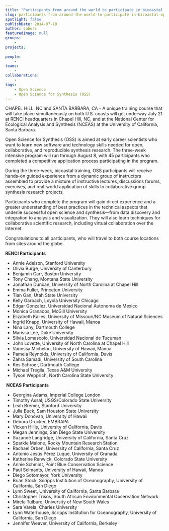 ```yaml
---
title: "Participants from around the world to participate in bicoastal Open Science for Synthesis course"
slug: participants-from-around-the-world-to-participate-in-bicoastal-open-science-for-synthesis-course
spotlight: false
publishDate: 2014-07-10
author: subers
featuredImage: null
groups:
    - 
projects:
    - 
people:
    - 
teams: 
    - 
collaborations:
    - 
tags:
    - Open Science
    - Open Science for Synthesis (OSS)
---
```

CHAPEL HILL, NC and SANTA BARBARA, CA - A unique training course that will take place simultaneously on both U.S. coasts will get underway July 21 at RENCI headquarters in Chapel Hill, NC, and at the National Center for Ecological Analysis and Synthesis (NCEAS) at the University of California, Santa Barbara.

Open Science for Synthesis (OSS) is aimed at early career scientists who want to learn new software and technology skills needed for open, collaborative, and reproducible synthesis research. The three-week intensive program will run through August 8, with 45 participants who completed a competitive application process participating in the program.

<!--more-->

During the three-week, bicoastal training, OSS participants will receive hands-on guided experience from a dynamic group of instructors assembled to provide a mixture of instructive lectures, discussions forums, exercises, and real-world application of skills to collaborative group synthesis research projects.

Participants who complete the program will gain direct experience and a greater understanding of best practices in the technical aspects that underlie successful open science and synthesis—from data discovery and integration to analysis and visualization. They will also learn techniques for collaborative scientific research, including virtual collaboration over the Internet.

Congratulations to all participants, who will travel to both course locations from sites around the globe.

<strong>RENCI Participants</strong>
<ul>
	<li>Annie Adelson, Stanford University</li>
	<li>Olivia Burge, University of Canterbury</li>
	<li>Benjamin Carr, Boston University</li>
	<li>Tony Chang, Montana State University</li>
	<li>Jonathan Duncan, University of North Carolina at Chapel Hill</li>
	<li>Emma Fuller, Princeton University</li>
	<li>Tian Gan, Utah State University</li>
	<li>Kelly Garbach, Loyola University Chicago</li>
	<li>Edgar Gonzalez, Universidad Nacional Autonoma de Mexico</li>
	<li>Monica Granados, McGill University</li>
	<li>Elizabeth Kalies, University of Missouri/NC Museum of Natural Sciences</li>
	<li>Ingrid Knapp, University of Hawaii, Manoa</li>
	<li>Nina Lany, Dartmouth College</li>
	<li>Marissa Lee, Duke University</li>
	<li>Silvia Lomascolo, Universidad Nacional de Tucuman</li>
	<li>John Lovette, University of North Carolina at Chapel Hill</li>
	<li>Vanessa Michelou, University of Hawaii, Manoa</li>
	<li>Pamela Reynolds, University of California, Davis</li>
	<li>Zahra Samadi, University of South Carolina</li>
	<li>Kes Schroer, Dartmouth College</li>
	<li>Michael Treglia, Texas A&amp;M University</li>
	<li>Tyson Wepprich, North Carolina State University</li>
</ul>
<strong> </strong><strong>NCEAS Participants</strong>
<ul>
	<li>Georgina Adams, Imperial College London</li>
	<li>Timothy Assal, USGS/Colorado State University</li>
	<li>Leah Bremer, Stanford University</li>
	<li>Julia Buck, Sam Houston State University</li>
	<li>Mary Donovan, University of Hawaii</li>
	<li>Debora Drucker, EMBRAPA</li>
	<li>Vicken Hillis, University of California, Davis</li>
	<li>Megan Jennings, San Diego State University</li>
	<li>Suzanne Langridge, University of California, Santa Cruz</li>
	<li>Sparkle Malone, Rocky Mountain Research Station</li>
	<li>Rachael Orben, University of California, Santa Cruz</li>
	<li>Antonio Jesús Pérez Luque, University of Granada</li>
	<li>Katherine Renwick, Colorado State University</li>
	<li>Annie Schmidt, Point Blue Conservation Science</li>
	<li>Paul Selmants, University of Hawaii, Manoa</li>
	<li>Diego Sotomayor, York University</li>
	<li>Brian Stock, Scripps Institution of Oceanography, University of California, San Diego</li>
	<li>Lynn Sweet, University of California, Santa Barbara</li>
	<li>Christopher Trisos, South African Environmental Observation Network</li>
	<li>Mirela Tulbure, University of New South Wales</li>
	<li>Sara Varela, Charles University</li>
	<li>Lynn Waterhouse, Scripps Institution for Oceanography, University of California, San Diego</li>
	<li>Jennifer Weaver, University of California, Berkeley</li>
</ul>
